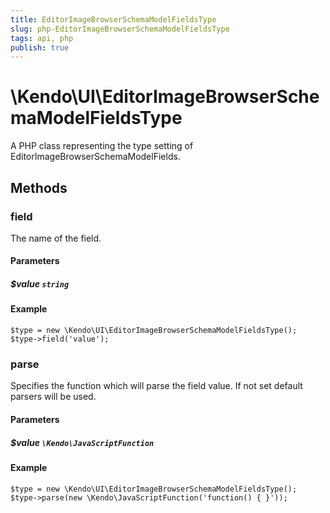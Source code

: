 ```yaml
---
title: EditorImageBrowserSchemaModelFieldsType
slug: php-EditorImageBrowserSchemaModelFieldsType
tags: api, php
publish: true
---
```


# \Kendo\UI\EditorImageBrowserSchemaModelFieldsType

A PHP class representing the type setting of EditorImageBrowserSchemaModelFields.


## Methods

### field
The name of the field.
#### Parameters

##### $value `string`



#### Example 
    $type = new \Kendo\UI\EditorImageBrowserSchemaModelFieldsType();
    $type->field('value');

### parse
Specifies the function which will parse the field value. If not set default parsers will be used.
#### Parameters

##### $value `\Kendo\JavaScriptFunction`



#### Example 
    $type = new \Kendo\UI\EditorImageBrowserSchemaModelFieldsType();
    $type->parse(new \Kendo\JavaScriptFunction('function() { }'));

